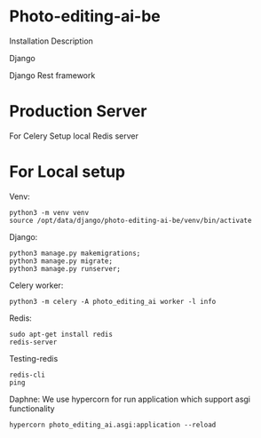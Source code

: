 # Photo-editing-ai-be

Installation Description

Django

Django Rest framework


# Production Server

For Celery Setup local Redis server


# For Local setup

Venv:

    python3 -m venv venv
    source /opt/data/django/photo-editing-ai-be/venv/bin/activate


Django:

    python3 manage.py makemigrations;
    python3 manage.py migrate;
    python3 manage.py runserver;


Celery worker:

    python3 -m celery -A photo_editing_ai worker -l info

Redis:

    sudo apt-get install redis
    redis-server

Testing-redis

    redis-cli
    ping

Daphne:
We use hypercorn for run application which support asgi functionality

    hypercorn photo_editing_ai.asgi:application --reload